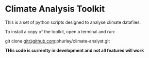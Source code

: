 # Climate Analysis Toolkit

This is a set of python scripts designed to analyse climate datafiles.

To install a copy of the toolkit, open a terminal and run:

git clone git@github.com:phurley/climate-analyst.git


**THis code is currenlty in development and not all features will work**
